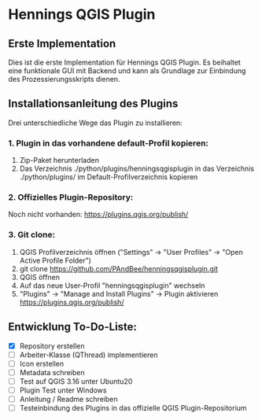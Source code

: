 # Hennings QGIS Plugin

## Erste Implementation

Dies ist die erste Implementation für Hennings QGIS Plugin. Es beihaltet eine funktionale GUI mit Backend und kann als Grundlage zur Einbindung des Prozessierungsskripts dienen.

## Installationsanleitung des Plugins

Drei unterschiedliche Wege das Plugin zu installieren:

### 1. Plugin in das vorhandene default-Profil kopieren:
1. Zip-Paket herunterladen
2. Das Verzeichnis ./python/plugins/henningsqgisplugin in das Verzeichnis ./python/plugins/ im Default-Profilverzeichnis kopieren

### 2. Offizielles Plugin-Repository:
Noch nicht vorhanden:
https://plugins.qgis.org/publish/

### 3. Git clone:
1. QGIS Profilverzeichnis öffnen ("Settings" -> "User Profiles" -> "Open Active Profile Folder")
2. git clone https://github.com/PAndBee/henningsqgisplugin.git
3. QGIS öffnen
4. Auf das neue User-Profil "henningsqgisplugin" wechseln
5. "Plugins" -> "Manage and Install Plugins" -> Plugin aktivieren
https://plugins.qgis.org/publish/
## Entwicklung To-Do-Liste:

- [x] Repository erstellen
- [ ] Arbeiter-Klasse (QThread) implementieren
- [ ] Icon erstellen
- [ ] Metadata schreiben
- [ ] Test auf QGIS 3.16 unter Ubuntu20
- [ ] Plugin Test unter Windows
- [ ] Anleitung / Readme schreiben
- [ ] Testeinbindung des Plugins in das offizielle QGIS Plugin-Repositorium
